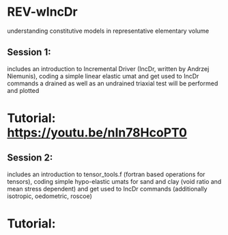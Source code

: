 # REV-wIncDr
understanding constitutive models in representative elementary volume 

## Session 1: 
includes an introduction to Incremental Driver (IncDr, written by Andrzej Niemunis), 
           coding a simple linear elastic umat and get used to IncDr commands
           a drained as well as an undrained triaxial test will be performed and plotted

# Tutorial: https://youtu.be/nIn78HcoPT0

## Session 2: 
includes an introduction to tensor_tools.f (fortran based operations for tensors), 
           coding simple hypo-elastic umats for sand and clay (void ratio and mean stress dependent)
           and get used to IncDr commands (additionally isotropic, oedometric, roscoe)

# Tutorial: 
